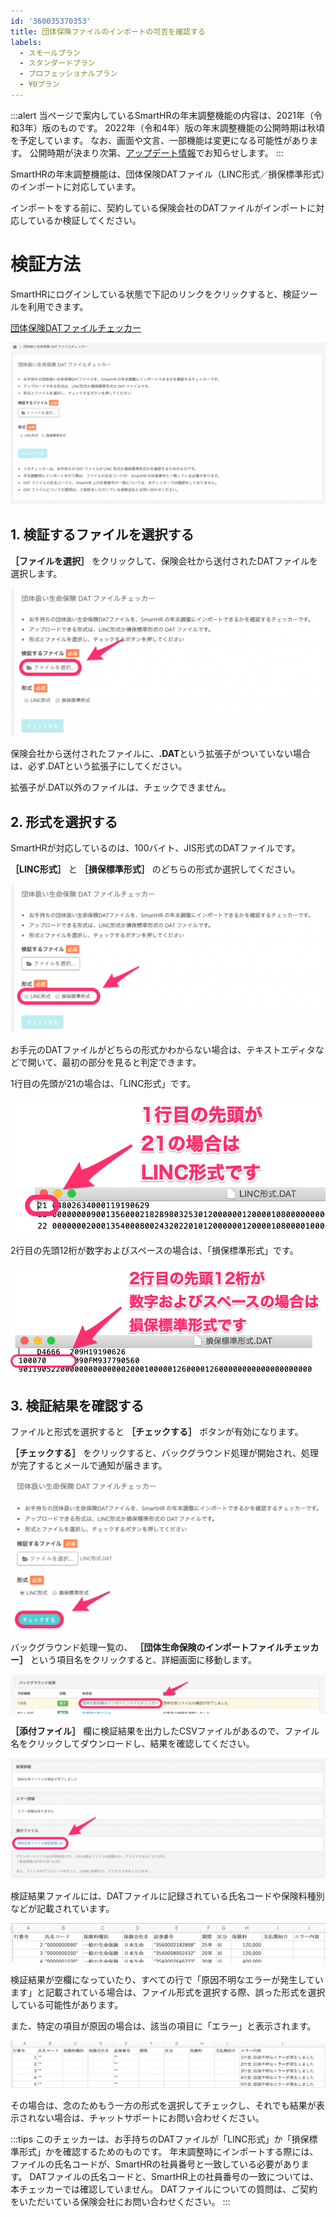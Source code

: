 ```yaml
---
id: '360035370353'
title: 団体保険ファイルのインポートの可否を確認する
labels:
  - スモールプラン
  - スタンダードプラン
  - プロフェッショナルプラン
  - ¥0プラン
---
```

:::alert
当ページで案内しているSmartHRの年末調整機能の内容は、2021年（令和3年）版のものです。
2022年（令和4年）版の年末調整機能の公開時期は秋頃を予定しています。
なお、画面や文言、一部機能は変更になる可能性があります。
公開時期が決まり次第、[アップデート情報](https://smarthr.jp/update)でお知らせします。
:::

SmartHRの年末調整機能は、団体保険DATファイル（LINC形式／損保標準形式）のインポートに対応しています。

インポートをする前に、契約している保険会社のDATファイルがインポートに対応しているか検証してください。

# 検証方法

SmartHRにログインしている状態で下記のリンクをクリックすると、検証ツールを利用できます。

[団体保険DATファイルチェッカー](https://nencho.smarthr.plus/old/group_insurance_file_checker)

![団体扱い生命保険 DAT ファイルチェッカー](./11025_01-1024x526.png)

## 1\. 検証するファイルを選択する

 **［ファイルを選択］** をクリックして、保険会社から送付されたDATファイルを選択します。

![ファイルを選択する](./11025_02-1024x483.png)

保険会社から送付されたファイルに、**.DAT**という拡張子がついていない場合は、必ず.DATという拡張子にしてください。

拡張子が.DAT以外のファイルは、チェックできません。

## 2\. 形式を選択する

SmartHRが対応しているのは、100バイト、JIS形式のDATファイルです。

 **［LINC形式］** と **［損保標準形式］** のどちらの形式か選択してください。

![形式を選択する](./11025_03-1024x483.png)

お手元のDATファイルがどちらの形式かわからない場合は、テキストエディタなどで開いて、最初の部分を見ると判定できます。

1行目の先頭が21の場合は、「LINC形式」です。

![LINC形式の場合](./11025_04.png)

2行目の先頭12桁が数字およびスペースの場合は、「損保標準形式」です。

![損保標準形式の場合](./11025_05.png)

## 3\. 検証結果を確認する

ファイルと形式を選択すると **［チェックする］** ボタンが有効になります。

 **［チェックする］** をクリックすると、バックグラウンド処理が開始され、処理が完了するとメールで通知が届きます。

![チェックする](./11025_06-1024x488.png)

バックグラウンド処理一覧の、 **［団体生命保険のインポートファイルチェッカー］** という項目名をクリックすると、詳細画面に移動します。

![結果を確認する](./11025_08-1024x127.png)

 **［添付ファイル］** 欄に検証結果を出力したCSVファイルがあるので、ファイル名をクリックしてダウンロードし、結果を確認してください。

![結果のダウンロード](./11025_09-1024x392.png)

検証結果ファイルには、DATファイルに記録されている氏名コードや保険料種別などが記載されています。

![検証結果](./11025_10-1024x128.png)

検証結果が空欄になっていたり、すべての行で「原因不明なエラーが発生しています」と記載されている場合は、ファイル形式を選択する際、誤った形式を選択している可能性があります。

また、特定の項目が原因の場合は、該当の項目に「エラー」と表示されます。

![エラーになっている場合](./11025_11-1024x155.png)

その場合は、念のためもう一方の形式を選択してチェックし、それでも結果が表示されない場合は、チャットサポートにお問い合わせください。

:::tips
このチェッカーは、お手持ちのDATファイルが「LINC形式」か「損保標準形式」かを確認するためのものです。
年末調整時にインポートする際には、ファイルの氏名コードが、SmartHRの社員番号と一致している必要があります。
DATファイルの氏名コードと、SmartHR上の社員番号の一致については、本チェッカーでは確認していません。
DATファイルについての質問は、ご契約をいただいている保険会社にお問い合わせください。
:::
